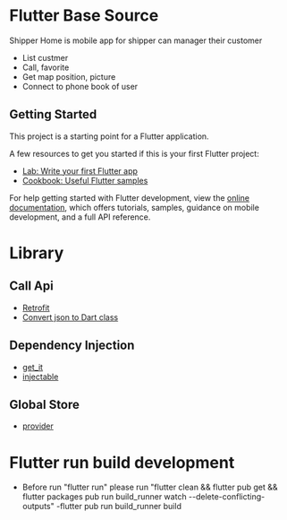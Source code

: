 # Flutter Base Source

Shipper Home is mobile app for shipper can manager their customer
- List custmer
- Call, favorite
- Get map position, picture
- Connect to phone book of user

## Getting Started

This project is a starting point for a Flutter application.

A few resources to get you started if this is your first Flutter project:

- [Lab: Write your first Flutter app](https://docs.flutter.dev/get-started/codelab)
- [Cookbook: Useful Flutter samples](https://docs.flutter.dev/cookbook)

For help getting started with Flutter development, view the
[online documentation](https://docs.flutter.dev/), which offers tutorials,
samples, guidance on mobile development, and a full API reference.


# Library
## Call Api
- [Retrofit](https://pub.dev/packages/retrofit)
- [Convert json to Dart class](https://javiercbk.github.io/json_to_dart/)

## Dependency Injection
- [get_it](https://pub.dev/packages/get_it)
- [injectable](https://pub.dev/packages/injectable)

## Global Store
- [provider](https://pub.dev/packages/provider)

# Flutter run build development
- Before run "flutter run" please run "flutter clean && flutter pub get && flutter packages pub run build_runner watch --delete-conflicting-outputs"
-flutter pub run build_runner build
